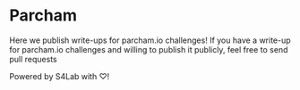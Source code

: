 # Parcham
Here we publish write-ups for parcham.io challenges!
If you have a write-up for parcham.io challenges and willing to publish it publicly, feel free to send pull requests

Powered by S4Lab with ♡!
